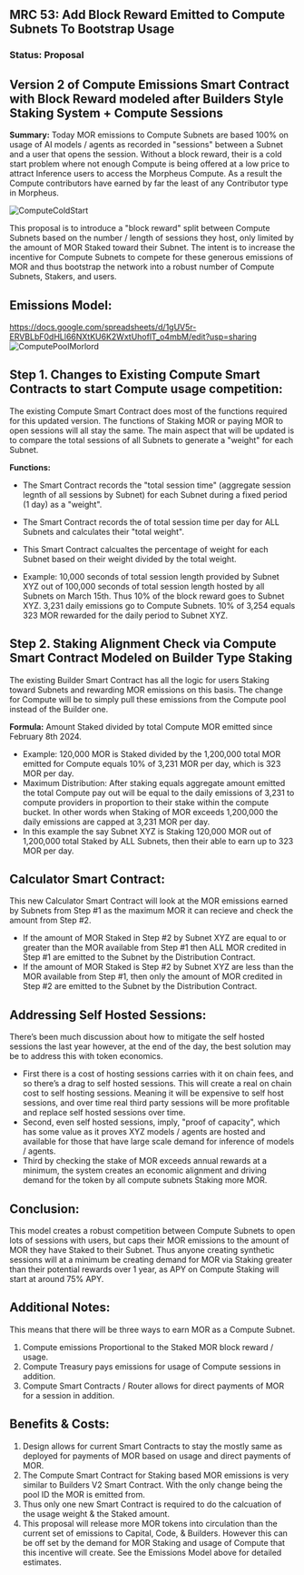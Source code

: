 ## MRC 53: Add Block Reward Emitted to Compute Subnets To Bootstrap Usage

### Status: **Proposal**

## Version 2 of Compute Emissions Smart Contract with Block Reward modeled after Builders Style Staking System + Compute Sessions
**Summary:** 
Today MOR emissions to Compute Subnets are based 100% on usage of AI models / agents as recorded in "sessions" between a Subnet and a user that opens the session. Without a block reward, their is a cold start problem where not enough Compute is being offered at a low price to attract Inference users to access the Morpheus Compute. As a result the Compute contributors have earned by far the least of any Contributor type in Morpheus.

![ComputeColdStart](https://github.com/user-attachments/assets/e178beeb-c08b-4086-9e3b-ba7c16f000ac)

This proposal is to introduce a "block reward" split between Compute Subnets based on the number / length of sessions they host, only limited by the amount of MOR Staked toward their Subnet. The intent is to increase the incentive for Compute Subnets to compete for these generous emissions of MOR and thus bootstrap the network into a robust number of Compute Subnets, Stakers, and users.

## Emissions Model: 
https://docs.google.com/spreadsheets/d/1gUV5r-ERVBLbF0dHLl66NXtKU6K2WxtUhoflT_o4mbM/edit?usp=sharing
![ComputePoolMorlord](https://github.com/user-attachments/assets/61c5782f-d9df-49c2-a22f-d7b103cb2923)

## Step 1. Changes to Existing Compute Smart Contracts to start Compute usage competition:
The existing Compute Smart Contract does most of the functions required for this updated version. The functions of Staking MOR or paying MOR to open sessions will all stay the same. The main aspect that will be updated is to compare the total sessions of all Subnets to generate a "weight" for each Subnet.

**Functions:**
- The Smart Contract records the "total session time" (aggregate session legnth of all sessions by Subnet) for each Subnet during a fixed period (1 day) as a "weight".
- The Smart Contract records the of total session time per day for ALL Subnets and calculates their "total weight".
- This Smart Contract calcualtes the percentage of weight for each Subnet based on their weight divided by the total weight. 

- Example: 10,000 seconds of total session length provided by Subnet XYZ out of 100,000 seconds of total session length hosted by all Subnets on March 15th.
Thus 10% of the block reward goes to Subnet XYZ.
3,231 daily emissions go to Compute Subnets.
10% of 3,254 equals 323 MOR rewarded for the daily period to Subnet XYZ.

## Step 2. Staking Alignment Check via Compute Smart Contract Modeled on Builder Type Staking
The existing Builder Smart Contract has all the logic for users Staking toward Subnets and rewarding MOR emissions on this basis. The change for Compute will be to simply pull these emissions from the Compute pool instead of the Builder one.

**Formula:** Amount Staked divided by total Compute MOR emitted since February 8th 2024.
- Example: 120,000 MOR is Staked divided by the 1,200,000 total MOR emitted for Compute equals 10% of 3,231 MOR per day, which is 323 MOR per day.
- Maximum Distribution: After staking equals aggregate amount emitted the total Compute pay out will be equal to the daily emissions of 3,231 to compute providers in proportion to their stake within the compute bucket. In other words when Staking of MOR exceeds 1,200,000 the daily emissions are capped at 3,231 MOR per day.
- In this example the say Subnet XYZ is Staking 120,000 MOR out of 1,200,000 total Staked by ALL Subnets, then their able to earn up to 323 MOR per day.

## Calculator Smart Contract: 
This new Calculator Smart Contract will look at the MOR emissions earned by Subnets from Step #1 as the maximum MOR it can recieve and check the amount from Step #2.
- If the amount of MOR Staked in Step #2 by Subnet XYZ are equal to or greater than the MOR available from Step #1 then ALL MOR credited in Step #1 are emitted to the Subnet by the Distribution Contract.
- If the amount of MOR Staked is Step #2 by Subnet XYZ are less than the MOR available from Step #1, then only the amount of MOR credited in Step #2 are emitted to the Subnet by the Distribution Contract.

## Addressing Self Hosted Sessions:
There’s been much discussion about how to mitigate the self hosted sessions the last year however, at the end of the day, the best solution may be to address this with token economics. 
- First there is a cost of hosting sessions carries with it on chain fees, and so there’s a drag to self hosted sessions. This will create a real on chain cost to self hosting sessions. Meaning it will be expensive to self host sessions, and over time real third party sessions will be more profitable and replace self hosted sessions over time. 
- Second, even self hosted sessions, imply, "proof of capacity", which has some value as it proves XYZ models / agents are hosted and available for those that have large scale demand for inference of models / agents.
- Third by checking the stake of MOR exceeds annual rewards at a minimum, the system creates an economic alignment and driving demand for the token by all compute subnets Staking more MOR.

## Conclusion:
This model creates a robust competition between Compute Subnets to open lots of sessions with users, but caps their MOR emissions to the amount of MOR they have Staked to their Subnet. Thus anyone creating synthetic sessions will at a minimum be creating demand for MOR via Staking greater than their potential rewards over 1 year, as APY on Compute Staking will start at around 75% APY.

## Additional Notes:
This means that there will be three ways to earn MOR as a Compute Subnet.
1. Compute emissions Proportional to the Staked MOR block reward / usage.
2. Compute Treasury pays emissions for usage of Compute sessions in addition.
3. Compute Smart Contracts / Router allows for direct payments of MOR for a session in addition.

## Benefits & Costs: 
1. Design allows for current Smart Contracts to stay the mostly same as deployed for payments of MOR based on usage and direct payments of MOR.
2. The Compute Smart Contract for Staking based MOR emissions is very similar to Builders V2 Smart Contract. With the only change being the pool ID the MOR is emitted from.
3. Thus only one new Smart Contract is required to do the calcuation of the usage weight & the Staked amount.
4. This proposal will release more MOR tokens into circulation than the current set of emissions to Capital, Code, & Builders. However this can be off set by the demand for MOR Staking and usage of Compute that this incentive will create. See the Emissions Model above for detailed estimates.
